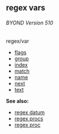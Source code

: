 ## regex vars 
###### BYOND Version 510

<!-- -->
regex/var
+   [flags](/ref/regex/var/flags.md) 
+   [group](/ref/regex/var/group.md) 
+   [index](/ref/regex/var/index.md) 
+   [match](/ref/regex/var/match.md) 
+   [name](/ref/regex/var/name.md) 
+   [next](/ref/regex/var/next.md) 
+   [text](/ref/regex/var/text.md) 

**See also:**
+   [regex datum](/ref/regex.md) 
+   [regex procs](/ref/regex/proc.md) 
+   [regex proc](/ref/proc/regex.md) 